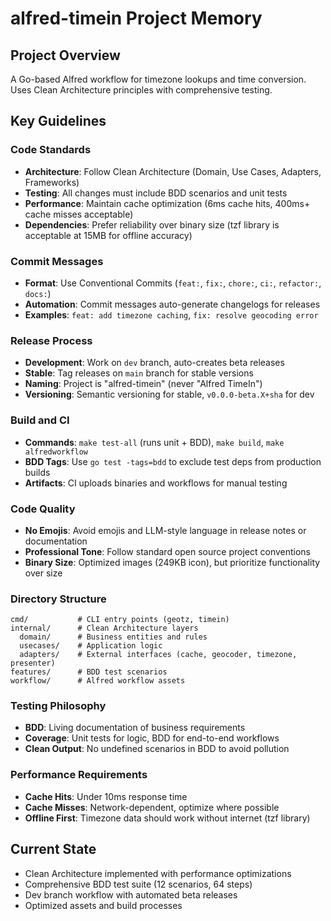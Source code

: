 # alfred-timein Project Memory

## Project Overview
A Go-based Alfred workflow for timezone lookups and time conversion. Uses Clean Architecture principles with comprehensive testing.

## Key Guidelines

### Code Standards
- **Architecture**: Follow Clean Architecture (Domain, Use Cases, Adapters, Frameworks)
- **Testing**: All changes must include BDD scenarios and unit tests
- **Performance**: Maintain cache optimization (6ms cache hits, 400ms+ cache misses acceptable)
- **Dependencies**: Prefer reliability over binary size (tzf library is acceptable at 15MB for offline accuracy)

### Commit Messages
- **Format**: Use Conventional Commits (`feat:`, `fix:`, `chore:`, `ci:`, `refactor:`, `docs:`)
- **Automation**: Commit messages auto-generate changelogs for releases
- **Examples**: `feat: add timezone caching`, `fix: resolve geocoding error`

### Release Process
- **Development**: Work on `dev` branch, auto-creates beta releases
- **Stable**: Tag releases on `main` branch for stable versions
- **Naming**: Project is "alfred-timein" (never "Alfred TimeIn")
- **Versioning**: Semantic versioning for stable, `v0.0.0-beta.X+sha` for dev

### Build and CI
- **Commands**: `make test-all` (runs unit + BDD), `make build`, `make alfredworkflow`
- **BDD Tags**: Use `go test -tags=bdd` to exclude test deps from production builds
- **Artifacts**: CI uploads binaries and workflows for manual testing

### Code Quality
- **No Emojis**: Avoid emojis and LLM-style language in release notes or documentation
- **Professional Tone**: Follow standard open source project conventions
- **Binary Size**: Optimized images (249KB icon), but prioritize functionality over size

### Directory Structure
```
cmd/           # CLI entry points (geotz, timein)
internal/      # Clean Architecture layers
  domain/      # Business entities and rules
  usecases/    # Application logic
  adapters/    # External interfaces (cache, geocoder, timezone, presenter)
features/      # BDD test scenarios
workflow/      # Alfred workflow assets
```

### Testing Philosophy
- **BDD**: Living documentation of business requirements
- **Coverage**: Unit tests for logic, BDD for end-to-end workflows
- **Clean Output**: No undefined scenarios in BDD to avoid pollution

### Performance Requirements
- **Cache Hits**: Under 10ms response time
- **Cache Misses**: Network-dependent, optimize where possible
- **Offline First**: Timezone data should work without internet (tzf library)

## Current State
- Clean Architecture implemented with performance optimizations
- Comprehensive BDD test suite (12 scenarios, 64 steps)
- Dev branch workflow with automated beta releases
- Optimized assets and build processes
